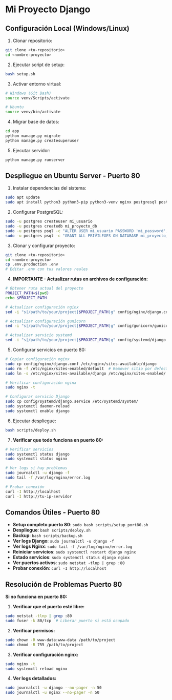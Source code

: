 # Mi Proyecto Django

## Configuración Local (Windows/Linux)

1. Clonar repositorio:
```bash
git clone <tu-repositorio>
cd <nombre-proyecto>
```

2. Ejecutar script de setup:
```bash
bash setup.sh
```

3. Activar entorno virtual:
```bash
# Windows (Git Bash)
source venv/Scripts/activate

# Ubuntu
source venv/bin/activate
```

4. Migrar base de datos:
```bash
cd app
python manage.py migrate
python manage.py createsuperuser
```

5. Ejecutar servidor:
```bash
python manage.py runserver
```

## Despliegue en Ubuntu Server - Puerto 80

1. Instalar dependencias del sistema:
```bash
sudo apt update
sudo apt install python3 python3-pip python3-venv nginx postgresql postgresql-contrib
```

2. Configurar PostgreSQL:
```bash
sudo -u postgres createuser mi_usuario
sudo -u postgres createdb mi_proyecto_db
sudo -u postgres psql -c "ALTER USER mi_usuario PASSWORD 'mi_password';"
sudo -u postgres psql -c "GRANT ALL PRIVILEGES ON DATABASE mi_proyecto_db TO mi_usuario;"
```

3. Clonar y configurar proyecto:
```bash
git clone <tu-repositorio>
cd <nombre-proyecto>
cp .env.production .env
# Editar .env con tus valores reales
```

4. **IMPORTANTE - Actualizar rutas en archivos de configuración:**
```bash
# Obtener ruta actual del proyecto
PROJECT_PATH=$(pwd)
echo $PROJECT_PATH

# Actualizar configuración nginx
sed -i "s|/path/to/your/project|$PROJECT_PATH|g" config/nginx/django.conf

# Actualizar configuración gunicorn
sed -i "s|/path/to/your/project|$PROJECT_PATH|g" config/gunicorn/gunicorn.conf.py

# Actualizar servicio systemd
sed -i "s|/path/to/your/project|$PROJECT_PATH|g" config/systemd/django.service
```

5. Configurar servicios en puerto 80:
```bash
# Copiar configuración nginx
sudo cp config/nginx/django.conf /etc/nginx/sites-available/django
sudo rm -f /etc/nginx/sites-enabled/default  # Remover sitio por defecto
sudo ln -s /etc/nginx/sites-available/django /etc/nginx/sites-enabled/

# Verificar configuración nginx
sudo nginx -t

# Configurar servicio Django
sudo cp config/systemd/django.service /etc/systemd/system/
sudo systemctl daemon-reload
sudo systemctl enable django
```

6. Ejecutar despliegue:
```bash
bash scripts/deploy.sh
```

7. **Verificar que todo funciona en puerto 80:**
```bash
# Verificar servicios
sudo systemctl status django
sudo systemctl status nginx

# Ver logs si hay problemas
sudo journalctl -u django -f
sudo tail -f /var/log/nginx/error.log

# Probar conexión
curl -I http://localhost
curl -I http://tu-ip-servidor
```

## Comandos Útiles - Puerto 80

- **Setup completo puerto 80**: `sudo bash scripts/setup_port80.sh`
- **Despliegue**: `bash scripts/deploy.sh`
- **Backup**: `bash scripts/backup.sh`
- **Ver logs Django**: `sudo journalctl -u django -f`
- **Ver logs Nginx**: `sudo tail -f /var/log/nginx/error.log`
- **Reiniciar servicios**: `sudo systemctl restart django nginx`
- **Estado servicios**: `sudo systemctl status django nginx`
- **Ver puertos activos**: `sudo netstat -tlnp | grep :80`
- **Probar conexión**: `curl -I http://localhost`

## Resolución de Problemas Puerto 80

**Si no funciona en puerto 80:**

1. **Verificar que el puerto esté libre:**
```bash
sudo netstat -tlnp | grep :80
sudo fuser -k 80/tcp  # Liberar puerto si está ocupado
```

2. **Verificar permisos:**
```bash
sudo chown -R www-data:www-data /path/to/project
sudo chmod -R 755 /path/to/project
```

3. **Verificar configuración nginx:**
```bash
sudo nginx -t
sudo systemctl reload nginx
```

4. **Ver logs detallados:**
```bash
sudo journalctl -u django --no-pager -n 50
sudo journalctl -u nginx --no-pager -n 50
```
